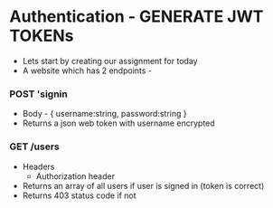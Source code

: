 # Authentication - GENERATE JWT TOKENs
- Lets start by creating our assignment for today
- A website which has 2 endpoints -

### POST 'signin
- Body - {
    username:string,
    password:string
    }  
- Returns a json web token with username encrypted
### GET /users
- Headers  
    - Authorization header
- Returns an array of all users if user is signed in (token is correct)  
- Returns 403 status code if not  
